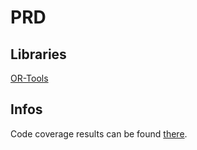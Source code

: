 # PRD

## Libraries
[OR-Tools](https://github.com/google/or-tools/releases/tag/v6.10)

## Infos
Code coverage results can be found [there](https://mrcraftcod.gitlab.io/prd).
